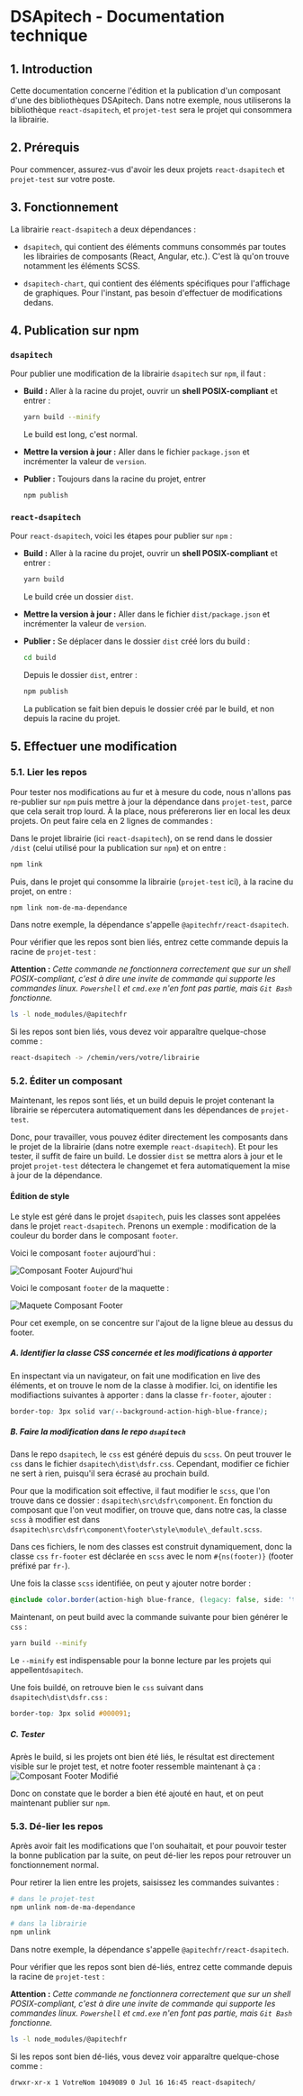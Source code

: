 # DSApitech - Documentation technique

## 1. Introduction

Cette documentation concerne l'édition et la publication d'un composant d'une des bibliothèques DSApitech. Dans notre exemple, nous utiliserons la bibliothèque ```react-dsapitech```, et ```projet-test``` sera le projet qui consommera la librairie.

## 2. Prérequis

Pour commencer, assurez-vus d'avoir les deux projets ```react-dsapitech``` et ```projet-test``` sur votre poste.

## 3. Fonctionnement

La librairie `react-dsapitech` a deux dépendances : 

* `dsapitech`, qui contient des éléments communs consommés par toutes les librairies de composants (React, Angular, etc.). C'est là qu'on trouve notamment les éléments SCSS.

* `dsapitech-chart`, qui contient des éléments spécifiques pour l'affichage de graphiques. Pour l'instant, pas besoin d'effectuer de modifications dedans.

## 4. Publication sur npm

### `dsapitech`

Pour publier une modification de la librairie `dsapitech` sur `npm`, il faut :

* **Build :** Aller à la racine du projet, ouvrir un **shell POSIX-compliant** et entrer :
  
  ```bash
  yarn build --minify
  ```
  
  Le build est long, c'est normal.

* **Mettre la version à jour :** Aller dans le fichier `package.json` et incrémenter la valeur de `version`.

* **Publier :** Toujours dans la racine du projet, entrer 
  
  ```bash
  npm publish 
  ```

### `react-dsapitech`

Pour `react-dsapitech`, voici les étapes pour publier sur `npm` :

* **Build :** Aller à la racine du projet, ouvrir un **shell POSIX-compliant** et entrer :
  
  ```bash
  yarn build
  ```
  
  Le build crée un dossier `dist`.

* **Mettre la version à jour :** Aller dans le fichier `dist/package.json` et incrémenter la valeur de `version`.
- **Publier :** Se déplacer dans le dossier `dist` créé lors du build :
  
  ```bash
  cd build
  ```
  
  Depuis le dossier `dist`, entrer :
  
  ```bash
  npm publish
  ```
  
  La publication se fait bien depuis le dossier créé par le build, et non depuis la racine du projet.

## 5. Effectuer une modification

### 5.1. Lier les repos

Pour tester nos modifications au fur et à mesure du code, nous n'allons pas re-publier sur `npm` puis mettre à jour la dépendance dans `projet-test`, parce que cela serait trop lourd. À la place, nous préfererons lier en local les deux projets.
On peut faire cela en 2 lignes de commandes :

Dans le projet librairie (ici ```react-dsapitech```), on se rend dans le dossier `/dist` (celui utilisé pour la publication sur `npm`) et on entre : 

```bash
npm link
```

Puis, dans le projet qui consomme la librairie (`projet-test` ici), à la racine du projet, on entre :

```bash
npm link nom-de-ma-dependance 
```

Dans notre exemple, la dépendance s'appelle `@apitechfr/react-dsapitech`.

Pour vérifier que les repos sont bien liés, entrez cette commande depuis la racine de `projet-test` : 

**Attention :** *Cette commande ne fonctionnera correctement que sur un shell POSIX-compliant, c'est à dire une invite de commande qui supporte les commandes linux. `Powershell` et `cmd.exe` n'en font pas partie, mais `Git Bash` fonctionne.*

```bash
ls -l node_modules/@apitechfr
```

Si les repos sont bien liés, vous devez voir apparaître quelque-chose comme : 

```bash
react-dsapitech -> /chemin/vers/votre/librairie
```

### 5.2. Éditer un composant

Maintenant, les repos sont liés, et un build depuis le projet contenant la librairie se répercutera automatiquement dans les dépendances de `projet-test`.

Donc, pour travailler, vous pouvez éditer directement les composants dans le projet de la librairie (dans notre exemple `react-dsapitech`). Et pour les tester, il suffit de faire un build. Le dossier `dist` se mettra alors à jour et le projet `projet-test` détectera le changemet et fera automatiquement la mise à jour de la dépendance.

#### Édition de style

Le style est géré dans le projet `dsapitech`, puis les classes sont appelées dans le projet `react-dsapitech`.
Prenons un exemple : modification de la couleur du border dans le composant `footer`.

Voici le composant `footer` aujourd'hui :

![](https://github.com/ApitechFR/dsapitech/blob/main/readme%20Images/footer_old.png?raw=true "Composant Footer Aujourd'hui")

Voici le composant `footer` de la maquette :

![](https://github.com/ApitechFR/dsapitech/blob/main/readme%20Images/footer_model.png?raw=true "Maquete Composant Footer")

Pour cet exemple, on se concentre sur l'ajout de la ligne bleue au dessus du footer.

##### A. Identifier la classe CSS concernée et les modifications à apporter

En inspectant via un navigateur, on fait une modification en live des éléments, et on trouve le nom de la classe à modifier. Ici, on identifie les modifiactions suivantes à apporter : dans la classe `fr-footer`, ajouter :

```css
border-top: 3px solid var(--background-action-high-blue-france);
```

##### B. Faire la modification dans le repo `dsapitech`

Dans le repo `dsapitech`, le `css` est généré depuis du `scss`. On peut trouver le `css` dans le fichier `dsapitech\dist\dsfr.css`. Cependant, modifier ce fichier ne sert à rien, puisqu'il sera écrasé au prochain build.

Pour que la modification soit effective, il faut modifier le `scss`, que l'on trouve dans ce dossier : `dsapitech\src\dsfr\component`. En fonction du composant que l'on veut modifier, on trouve que, dans notre cas, la classe `scss` à modifier est dans `dsapitech\src\dsfr\component\footer\style\module\_default.scss`.

Dans ces fichiers, le nom des classes est construit dynamiquement, donc la classe `css` `fr-footer` est déclarée en `scss` avec le nom `#{ns(footer)}` (footer préfixé par `fr-`).



Une fois la classe `scss` identifiée, on peut y ajouter notre border :

```scss
@include color.border(action-high blue-france, (legacy: false, side: 'top'), 3px solid #{color.$blue-france});
```

Maintenant, on peut build avec la commande suivante pour bien générer le `css` :

```bash
yarn build --minify
```

Le `--minify` est indispensable pour la bonne lecture par les projets qui appellent`dsapitech`.



Une fois buildé, on retrouve bien le `css` suivant dans `dsapitech\dist\dsfr.css` : 

```css
border-top: 3px solid #000091;
```

##### C. Tester

Après le build, si les projets ont bien été liés, le résultat est directement visible sur le projet test, et notre footer ressemble maintenant à ça : ![](https://github.com/ApitechFR/dsapitech/blob/main/readme%20Images/footer_new.png?raw=true "Composant Footer Modifié")

Donc on constate que le border a bien été ajouté en haut, et on peut maintenant publier sur `npm`.

### 5.3. Dé-lier les repos

Après avoir fait les modifications que l'on souhaitait, et pour pouvoir tester la bonne publication par la suite, on peut dé-lier les repos pour retrouver un fonctionnement normal.

Pour retirer la lien entre les projets, saisissez les commandes suivantes :

```bash
# dans le projet-test
npm unlink nom-de-ma-dependance

# dans la librairie
npm unlink
```

Dans notre exemple, la dépendance s'appelle `@apitechfr/react-dsapitech`.

Pour vérifier que les repos sont bien dé-liés, entrez cette commande depuis la racine de `projet-test` :

**Attention :** *Cette commande ne fonctionnera correctement que sur un shell POSIX-compliant, c'est à dire une invite de commande qui supporte les commandes linux. `Powershell` et `cmd.exe` n'en font pas partie, mais `Git Bash` fonctionne.*

```bash
ls -l node_modules/@apitechfr
```

Si les repos sont bien dé-liés, vous devez voir apparaître quelque-chose comme :

```bash
drwxr-xr-x 1 VotreNom 1049089 0 Jul 16 16:45 react-dsapitech/
```
